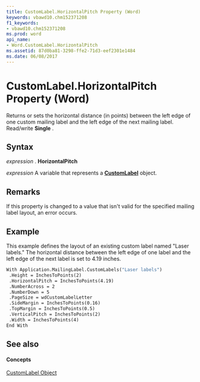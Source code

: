 ```yaml
---
title: CustomLabel.HorizontalPitch Property (Word)
keywords: vbawd10.chm152371208
f1_keywords:
- vbawd10.chm152371208
ms.prod: word
api_name:
- Word.CustomLabel.HorizontalPitch
ms.assetid: 87d0ba81-3298-ffe2-71d3-eef2301e1484
ms.date: 06/08/2017
---
```



# CustomLabel.HorizontalPitch Property (Word)

Returns or sets the horizontal distance (in points) between the left edge of one custom mailing label and the left edge of the next mailing label. Read/write  **Single** .


## Syntax

 _expression_ . **HorizontalPitch**

 _expression_ A variable that represents a **[CustomLabel](Word.CustomLabel.md)** object.


## Remarks

If this property is changed to a value that isn't valid for the specified mailing label layout, an error occurs.


## Example

This example defines the layout of an existing custom label named "Laser labels." The horizontal distance between the left edge of one label and the left edge of the next label is set to 4.19 inches.


```vb
With Application.MailingLabel.CustomLabels("Laser labels") 
 .Height = InchesToPoints(2) 
 .HorizontalPitch = InchesToPoints(4.19) 
 .NumberAcross = 2 
 .NumberDown = 5 
 .PageSize = wdCustomLabelLetter 
 .SideMargin = InchesToPoints(0.16) 
 .TopMargin = InchesToPoints(0.5) 
 .VerticalPitch = InchesToPoints(2) 
 .Width = InchesToPoints(4) 
End With
```


## See also


#### Concepts


[CustomLabel Object](Word.CustomLabel.md)

